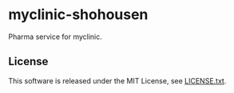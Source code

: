 # myclinic-shohousen

Pharma service for myclinic.

## License
This software is released under the MIT License, see [LICENSE.txt](LICENSE.txt).
